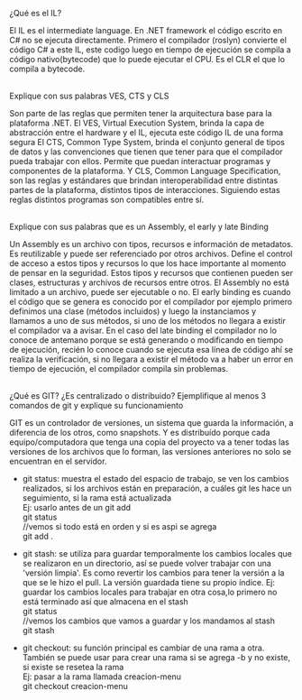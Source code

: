   ¿Qué es el IL?
  
  El IL es el intermediate language. En .NET framework el código escrito en C# no se ejecuta directamente. Primero el compilador (roslyn) convierte el código C# a este IL, este codigo luego en tiempo de ejecución se compila a código nativo(bytecode) que lo puede ejecutar el CPU. Es el CLR el que lo compila a bytecode.

\
  Explique con sus palabras VES, CTS y CLS

Son parte de las reglas que permiten tener la arquitectura base para la plataforma .NET. El VES, Virtual Execution System, brinda la capa de abstracción entre el hardware y el IL, ejecuta este código IL de una forma segura
El CTS, Common Type System, brinda el conjunto general de tipos de datos y las convenciones que tienen que tener para que el compilador pueda trabajar con ellos. Permite que puedan interactuar programas y componentes de la plataforma.
Y CLS, Common Language Specification, son las reglas y estándares que brindan interoperabilidad entre distintas partes de la plataforma, distintos tipos de interacciones. Siguiendo estas reglas distintos programas son compatibles entre sí.

\
  Explique con sus palabras que es un Assembly, el early y late Binding

  Un Assembly es un archivo con tipos, recursos e información de metadatos. Es reutilizable y puede ser referenciado por otros archivos. Define el control de acceso a estos tipos y recursos lo que los hace importante al momento de pensar en la seguridad. Estos tipos y recursos que contienen pueden ser clases, estructuras y archivos de recursos entre otros. El Assembly no está limitado a un archivo, puede ser ejecutable o no.
  El early binding es cuando el código que se genera es conocido por el compilador por ejemplo primero definimos una clase (métodos incluidos) y luego la instanciamos y llamamos a uno de sus métodos, si uno de los métodos no llegara a existir el compilador va a avisar.
  En el caso del late binding el compilador no lo conoce de antemano porque se está generando o modificando en tiempo de ejecución, recién lo conoce cuando se ejecuta esa línea de código ahí se realiza la verificación, si no llegara a existir el método va a haber un error en tiempo de ejecución, el compilador compila sin problemas. 

\
  ¿Qué es GIT? ¿Es centralizado o distribuido? Ejemplifique al menos 3 comandos de git y explique su funcionamiento

  GIT es un controlador de versiones, un sistema que guarda la información, a diferencia de los otros, como snapshots. Y es distribuído porque cada equipo/computadora que tenga una copia del proyecto va a tener todas las versiones de los archivos que lo forman, las versiones anteriores no solo se encuentran en el servidor.
  - git status: muestra el estado del espacio de trabajo, se ven los cambios realizados, si los archivos están en preparación, a cuáles git les hace un seguimiento, si la rama está actualizada\
  Ej: usarlo antes de un git add \
  git status \
  //vemos si todo está en orden y si es aspi se agrega \
  git add . 
  
  - git stash: se utiliza para guardar temporalmente los cambios locales que se realizaron en un directorio, así se puede volver trabajar con una 'versión limpia'. Es como revertir los cambios para tener la versión a la que se le hizo el pull. La versión guardada tiene su propio índice.
  Ej: guardar los cambios locales para trabajar en otra cosa,lo primero no está terminado así que almacena en el stash\
  git status \
  //vemos los cambios que vamos a guardar y los mandamos al stash \
  git stash

  - git checkout: su función principal es cambiar de una rama a otra. También se puede usar para crear una rama si se agrega -b y no existe, si existe se resetea la rama \
  Ej: pasar a la rama llamada creacion-menu \
  git checkout creacion-menu




